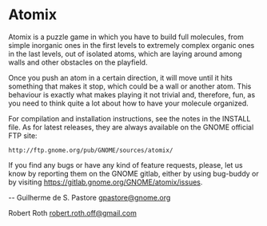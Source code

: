 # Atomix

Atomix is a puzzle game in which you have to build full molecules, from simple
inorganic ones in the first levels to extremely complex organic ones in the
last levels, out of isolated atoms, which are laying around among walls and
other obstacles on the playfield.

Once you push an atom in a certain direction, it will move until it hits
something that makes it stop, which could be a wall or another atom. This
behaviour is exactly what makes playing it not trivial and, therefore, fun,
as you need to think quite a lot about how to have your molecule organized.

For compilation and installation instructions, see the notes in the INSTALL
file. As for latest releases, they are always available on the GNOME official
FTP site:

	http://ftp.gnome.org/pub/GNOME/sources/atomix/

If you find any bugs or have any kind of feature requests, please, let us know
by reporting them on the GNOME gitlab, either by using bug-buddy or by 
visiting https://gitlab.gnome.org/GNOME/atomix/issues.

--
Guilherme de S. Pastore
gpastore@gnome.org

Robert Roth
robert.roth.off@gmail.com
